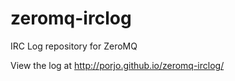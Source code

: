 zeromq-irclog
=============

IRC Log repository for ZeroMQ

View the log at http://porjo.github.io/zeromq-irclog/
